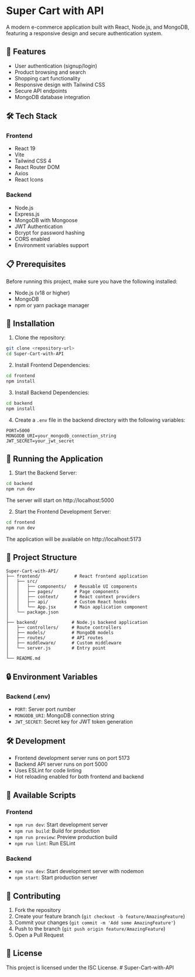 # Super Cart with API

A modern e-commerce application built with React, Node.js, and MongoDB, featuring a responsive design and secure authentication system.

## 🚀 Features

- User authentication (signup/login)
- Product browsing and search
- Shopping cart functionality
- Responsive design with Tailwind CSS
- Secure API endpoints
- MongoDB database integration

## 🛠️ Tech Stack

### Frontend
- React 19
- Vite
- Tailwind CSS 4
- React Router DOM
- Axios
- React Icons

### Backend
- Node.js
- Express.js
- MongoDB with Mongoose
- JWT Authentication
- Bcrypt for password hashing
- CORS enabled
- Environment variables support

## 📋 Prerequisites

Before running this project, make sure you have the following installed:
- Node.js (v18 or higher)
- MongoDB
- npm or yarn package manager

## 🔧 Installation

1. Clone the repository:
```bash
git clone <repository-url>
cd Super-Cart-with-API
```

2. Install Frontend Dependencies:
```bash
cd frontend
npm install
```

3. Install Backend Dependencies:
```bash
cd backend
npm install
```

4. Create a `.env` file in the backend directory with the following variables:
```
PORT=5000
MONGODB_URI=your_mongodb_connection_string
JWT_SECRET=your_jwt_secret
```

## 🚀 Running the Application

1. Start the Backend Server:
```bash
cd backend
npm run dev
```
The server will start on http://localhost:5000

2. Start the Frontend Development Server:
```bash
cd frontend
npm run dev
```
The application will be available on http://localhost:5173

## 📁 Project Structure

```
Super-Cart-with-API/
├── frontend/             # React frontend application
│   ├── src/
│   │   ├── components/   # Reusable UI components
│   │   ├── pages/        # Page components
│   │   ├── context/      # React context providers
│   │   ├── api/          # Custom React hooks
│   │   └── App.jsx       # Main application component
│   └── package.json
│
├── backend/             # Node.js backend application
│   ├── controllers/     # Route controllers
│   ├── models/          # MongoDB models
│   ├── routes/          # API routes
│   ├── middleware/      # Custom middleware
│   └── server.js        # Entry point
│
└── README.md
```

## 🔒 Environment Variables

### Backend (.env)
- `PORT`: Server port number
- `MONGODB_URI`: MongoDB connection string
- `JWT_SECRET`: Secret key for JWT token generation

## 🛠️ Development

- Frontend development server runs on port 5173
- Backend API server runs on port 5000
- Uses ESLint for code linting
- Hot reloading enabled for both frontend and backend

## 📝 Available Scripts

### Frontend
- `npm run dev`: Start development server
- `npm run build`: Build for production
- `npm run preview`: Preview production build
- `npm run lint`: Run ESLint

### Backend
- `npm run dev`: Start development server with nodemon
- `npm start`: Start production server

## 🤝 Contributing

1. Fork the repository
2. Create your feature branch (`git checkout -b feature/AmazingFeature`)
3. Commit your changes (`git commit -m 'Add some AmazingFeature'`)
4. Push to the branch (`git push origin feature/AmazingFeature`)
5. Open a Pull Request

## 📄 License

This project is licensed under the ISC License. #   S u p e r - C a r t - w i t h - A P I  
 
